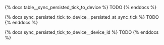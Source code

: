 {% docs table__sync_persisted_tick_to_device %}
TODO
{% enddocs %}

{% docs sync_persisted_tick_to_device__persisted_at_sync_tick %}
TODO
{% enddocs %}

{% docs sync_persisted_tick_to_device__device_id %}
TODO
{% enddocs %}

